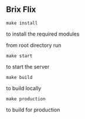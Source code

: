 ## Brix Flix


```
make install
```
to install the required modules

from root directory run
```
make start
```
to start the server

```
make build
```
to build locally

```
make production
```
to build for production

